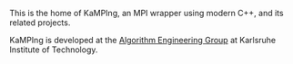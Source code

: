 This is the home of KaMPIng, an MPI wrapper using modern C++, and its related projects.

KaMPIng is developed at the [Algorithm Engineering Group](https://ae.iti.kit.edu/english/index.php) at Karlsruhe Institute of Technology.
